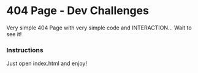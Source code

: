 # 404 Page - Dev Challenges
Very simple 404 Page with very simple code and INTERACTION... Wait to see it!

### Instructions
Just open index.html and enjoy!
